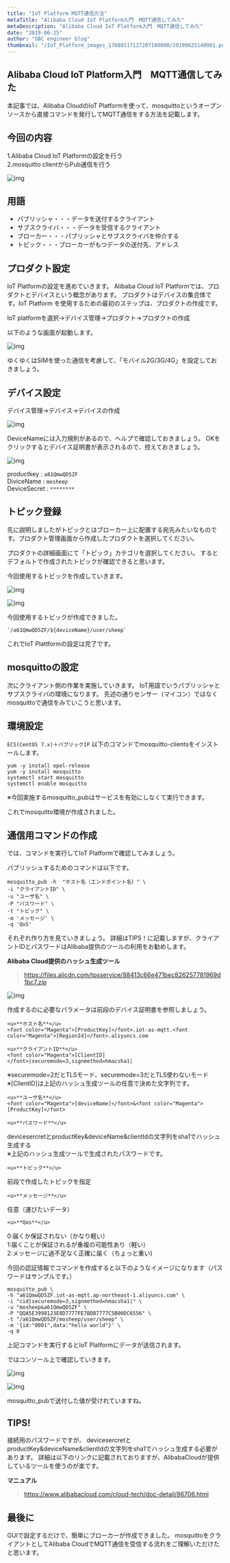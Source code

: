 ```yaml
---
title: "IoT Platform MQTT通信方法"
metaTitle: "Alibaba Cloud IoT Platform入門　MQTT通信してみた"
metaDescription: "Alibaba Cloud IoT Platform入門　MQTT通信してみた"
date: "2019-06-25"
author: "SBC engineer blog"
thumbnail: "/IoT_Platform_images_17680117127207100000/20190625140901.png"
---
```


## Alibaba Cloud IoT Platform入門　MQTT通信してみた

本記事では、Alibaba CloudのIoT Platformを使って、mosquittoというオープンソースから直接コマンドを発行してMQTT通信をする方法を記載します。   

## 今回の内容

1.Alibaba Cloud IoT Platformの設定を行う     
2.mosquitto clientからPub通信を行う

![img](https://raw.githubusercontent.com/sbopsv/cloud-tech/master/content/usecase-iot/IoT_Platform_images_17680117127207100000/20190625140901.png "img")


## 用語

* パブリッシャ・・・データを送付するクライアント
* サブスクライバ・・・データを受信するクライアント
* ブローカー・・・パブリッシャとサブスクライバを仲介する
* トピック・・・ブローカーがもつデータの送付先、アドレス

## プロダクト設定

IoT Platformの設定を進めていきます。
Alibaba Cloud IoT Platformでは、プロダクトとデバイスという概念があります。
プロダクトはデバイスの集合体です。IoT Platform を使用するための最初のステップは、プロダクトの作成です。


IoT platformを選択->デバイス管理->プロダクト->プロダクトの作成

以下のような画面が起動します。

![img](https://raw.githubusercontent.com/sbopsv/cloud-tech/master/content/usecase-iot/IoT_Platform_images_17680117127207100000/20190625141032.png "img")


ゆくゆくはSIMを使った通信を考慮して、「モバイル2G/3G/4G」を設定しておきましょう。

## デバイス設定
デバイス管理->デバイス->デバイスの作成

![img](https://raw.githubusercontent.com/sbopsv/cloud-tech/master/content/usecase-iot/IoT_Platform_images_17680117127207100000/20190625151825.png "img")


DeviceNameには入力規則があるので、ヘルプで確認しておきましょう。
OKをクリックするとデバイス証明書が表示されるので、控えておきましょう。

![img](https://raw.githubusercontent.com/sbopsv/cloud-tech/master/content/usecase-iot/IoT_Platform_images_17680117127207100000/20190625141139.png "img")


productkey   : `a61QmwQD5ZF`     
DiviceName   : `mosheep`      
DeviceSecret : `********`

## トピック登録
先に説明しましたがトピックとはブローカー上に配置する宛先みたいなものです。プロダクト管理画面から作成したプロダクトを選択してください。

プロダクトの詳細画面にて「トピック」カテゴリを選択してください。
するとデフォルトで作成されたトピックが確認できると思います。

今回使用するトピックを作成していきます。


![img](https://raw.githubusercontent.com/sbopsv/cloud-tech/master/content/usecase-iot/IoT_Platform_images_17680117127207100000/20190625141438.png "img")

![img](https://raw.githubusercontent.com/sbopsv/cloud-tech/master/content/usecase-iot/IoT_Platform_images_17680117127207100000/20190625141101.png "img")



今回使用するトピックが作成できました。
```
`/a61QmwQD5ZF/${deviceName}/user/sheep`
```

これでIoT Plattformの設定は完了です。

## mosquittoの設定

次にクライアント側の作業を実施していきます。
IoT用語でいうパブリッシャとサブスクライバの環境になります。
先述の通りセンサー（マイコン）ではなくmosquittoで通信をみていこうと思います。


## 環境設定

`ECS(CentOS 7.x)＋パブリックIP`
以下のコマンドでmosquitto-clientsをインストールします。

```
yum -y install epel-release
yum -y install mosquitto
systemctl start mosquitto
systemctl enable mosquitto
```
※今回実施するmosquitto_pubはサービスを有効にしなくて実行できます。

これでmosquitto環境が作成されました。

## 通信用コマンドの作成

では、コマンドを実行してIoT Platformで確認してみましょう。

パブリッシュするためのコマンドは以下です。

```
mosquitto_pub -h  "ホスト名（エンドポイント名）" \
-i "クライアントID" \
-u "ユーザ名" \
-P "パスワード" \
-t "トピック" \
-m 'メッセージ' \
-q 'QoS'
```

それぞれ作り方を見ていきましょう。
詳細はTIPS！に記載しますが、クライアントIDとパスワードはAlibaba提供のツールの利用をお勧めします。


**Alibaba Cloud提供のハッシュ生成ツール**
> https://files.alicdn.com/tpsservice/88413c66e471bec826257781969d1bc7.zip

![img](https://raw.githubusercontent.com/sbopsv/cloud-tech/master/content/usecase-iot/IoT_Platform_images_17680117127207100000/20190625141600.png "img")


作成するのに必要なパラメータは前段のデバイス証明書を参照しましょう。

```
<u>**ホスト名**</u>     
<font color="Magenta">[ProductKey]</font>.iot-as-mqtt.<font color="Magenta">[RegionId]</font>.aliyuncs.com

<u>**クライアントID**</u>     
<font color="Magenta">[ClientID]</font>|securemode=3,signmethod=hmacsha1|     
```

※securemode=2だとTLSモード、securemode=3だとTLS使わないモード     
※[ClientID]は上記のハッシュ生成ツールの任意で決めた文字列です。

```
<u>**ユーザ名**</u>     
<font color="Magenta">[deviceName]</font>&<font color="Magenta">[ProductKey]</font>

<u>**パスワード**</u>     
```

devicesercretとproductKey&deviceName&clientIdの文字列をsha1でハッシュ生成する     
※上記のハッシュ生成ツールで生成されたパスワードです。

```
<u>**トピック**</u>     
```
前段で作成したトピックを指定

```
<u>**メッセージ**</u>     
```
任意（運びたいデータ）

```
<u>**Qos**</u>     
```
0:届くか保証されない（かなり軽い）     
1:届くことが保証されるが重複の可能性あり（軽い）     
2:メッセージに過不足なく正確に届く（ちょっと重い)     


今回の認証情報でコマンドを作成すると以下のようなイメージになります（パスワードはサンプルです。）


```
mosquitto_pub \
-h "a61QmwQD5ZF.iot-as-mqtt.ap-northeast-1.aliyuncs.com" \
-i "cid|securemode=3,signmethod=hmacsha1|" \
-u "mosheep&a61QmwQD5ZF" \
-P "QQA5E3998123E8D7777FE7BDB7777C5B00DC6556" \
-t "/a61QmwQD5ZF/mosheep/user/sheep" \
-m '{id:"0001",data:"hello world"}' \
-q 0
```

上記コマンドを実行するとIoT Platformにデータが送信されます。

ではコンソール上で確認していきます。

![img](https://raw.githubusercontent.com/sbopsv/cloud-tech/master/content/usecase-iot/IoT_Platform_images_17680117127207100000/20190625141717.png "img")

![img](https://raw.githubusercontent.com/sbopsv/cloud-tech/master/content/usecase-iot/IoT_Platform_images_17680117127207100000/20190625141720.png "img")


mosquitto_pubで送付した値が受けれていますね。

## TIPS!
接続用のパスワードですが、
devicesercretとproductKey&deviceName&clientIdの文字列をsha1でハッシュ生成する必要があります。
詳細は以下のリンクに記載されておりますが、AlibabaCloudが提供しているツールを使うのが楽です。

**マニュアル**

> https://www.alibabacloud.com/cloud-tech/doc-detail/86706.html



## 最後に
GUIで設定するだけで、簡単にブローカーが作成できました。
mosquittoをクライアントとしてAlibaba CloudでMQTT通信を受信する流れをご理解いただけたと思います。  

